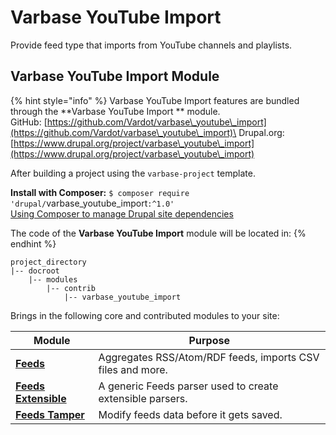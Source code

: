 # Varbase YouTube Import

Provide feed type that imports from YouTube channels and playlists.

## Varbase YouTube Import Module

{% hint style="info" %}
Varbase YouTube Import features are bundled through the **Varbase YouTube Import ** module.\
GitHub: [https://github.com/Vardot/varbase\_youtube\_import](https://github.com/Vardot/varbase\_youtube\_import)\
Drupal.org: [https://www.drupal.org/project/varbase\_youtube\_import](https://www.drupal.org/project/varbase\_youtube\_import)

After building a project using the `varbase-project` template.

**Install with Composer:** `$ composer require 'drupal/`varbase\_youtube\_import`:^1.0'`\
[Using Composer to manage Drupal site dependencies](https://www.drupal.org/docs/develop/using-composer/using-composer-to-manage-drupal-site-dependencies)

The code of the **Varbase YouTube Import** module will be located in:
{% endhint %}

```
project_directory
|-- docroot
    |-- modules
        |-- contrib
            |-- varbase_youtube_import
```

Brings in the following core and contributed modules to your site:

| Module                                                                                 | Purpose                                                    |
| -------------------------------------------------------------------------------------- | ---------------------------------------------------------- |
| ****[**Feeds**](https://www.drupal.org/project/feeds)****                              | Aggregates RSS/Atom/RDF feeds, imports CSV files and more. |
| ****[**Feeds Extensible**](https://www.drupal.org/project/feeds\_ex)****               | A generic Feeds parser used to create extensible parsers.  |
| ****[**Feeds Tamper**](https://www.drupal.org/project/feeds\_tamper)****               | Modify feeds data before it gets saved.                    |

##

